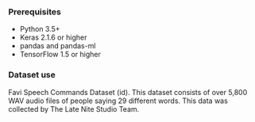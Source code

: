 ### Prerequisites
- Python 3.5+
- Keras 2.1.6 or higher
- pandas and pandas-ml
- TensorFlow 1.5 or higher

### Dataset use
Favi Speech Commands Dataset (id). This dataset consists of over 5,800 WAV audio files of people saying 29 different words. This data was collected by The Late Nite Studio Team.
